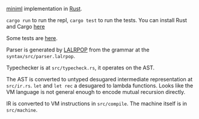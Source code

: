 [miniml](http://andrej.com/plzoo/) implementation in [Rust](https://www.rust-lang.org/).

`cargo run` to run the repl, `cargo test` to run the tests. You can install Rust and Cargo
[here](https://www.rust-lang.org/downloads.html)

Some tests are [here](https://github.com/matklad/miniml/blob/master/src/tests.rs).

Parser is generated by [LALRPOP](https://github.com/nikomatsakis/lalrpop) from the grammar
at the `syntax/src/parser.lalrpop`.

Typechecker is at `src/typecheck.rs`, it operates on the AST.

The AST is converted to untyped desugared intermediate representation at `src/ir.rs`. `let` and
`let rec` a desugared to lambda functions. Looks like the VM language is not general enough to encode
mutual recursion directly.

IR is converted to VM instructions in `src/compile`. The machine itself is in `src/machine`.
